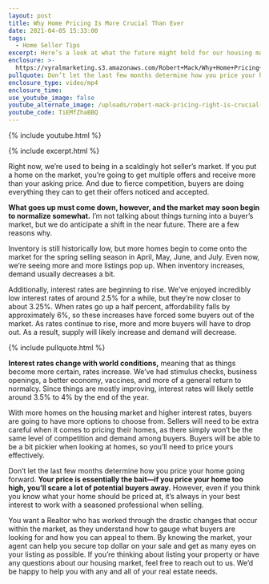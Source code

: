 ```yaml
---
layout: post
title: Why Home Pricing Is More Crucial Than Ever
date: 2021-04-05 15:33:00
tags:
  - Home Seller Tips
excerpt: Here’s a look at what the future might hold for our housing market.
enclosure: >-
  https://vyralmarketing.s3.amazonaws.com/Robert+Mack/Why+Home+Pricing+Is+More+Crucial+Than+Ever.mp4
pullquote: Don’t let the last few months determine how you price your home going forward.
enclosure_type: video/mp4
enclosure_time:
use_youtube_image: false
youtube_alternate_image: /uploads/robert-mack-pricing-right-is-crucial-yt.jpg
youtube_code: TiEMfZhaBBQ
---
```

{% include youtube.html %}

{% include excerpt.html %}

Right now, we’re used to being in a scaldingly hot seller’s market. If you put a home on the market, you’re going to get multiple offers and receive more than your asking price. And due to fierce competition, buyers are doing everything they can to get their offers noticed and accepted.&nbsp;

**What goes up must come down, however, and the market may soon begin to normalize somewhat.** I’m not talking about things turning into a buyer’s market, but we do anticipate a shift in the near future. There are a few reasons why.

Inventory is still historically low, but more homes begin to come onto the market for the spring selling season in April, May, June, and July. Even now, we’re seeing more and more listings pop up. When inventory increases, demand usually decreases a bit.&nbsp;

Additionally, interest rates are beginning to rise. We’ve enjoyed incredibly low interest rates of around 2.5% for a while, but they’re now closer to about 3.25%. When rates go up a half percent, affordability falls by approximately 6%, so these increases have forced some buyers out of the market. As rates continue to rise, more and more buyers will have to drop out. As a result, supply will likely increase and demand will decrease.

{% include pullquote.html %}

**Interest rates change with world conditions,** meaning that as things become more certain, rates increase. We’ve had stimulus checks, business openings, a better economy, vaccines, and more of a general return to normalcy. Since things are mostly improving, interest rates will likely settle around 3.5% to 4% by the end of the year.

With more homes on the housing market and higher interest rates, buyers are going to have more options to choose from. Sellers will need to be extra careful when it comes to pricing their homes, as there simply won’t be the same level of competition and demand among buyers. Buyers will be able to be a bit pickier when looking at homes, so you’ll need to price yours effectively.

Don’t let the last few months determine how you price your home going forward. **Your price is essentially the bait—if you price your home too high, you’ll scare a lot of potential buyers away.** However, even if you think you know what your home should be priced at, it’s always in your best interest to work with a seasoned professional when selling.&nbsp;

You want a Realtor who has worked through the drastic changes that occur within the market, as they understand how to gauge what buyers are looking for and how you can appeal to them. By knowing the market, your agent can help you secure top dollar on your sale and get as many eyes on your listing as possible. If you’re thinking about listing your property or have any questions about our housing market, feel free to reach out to us. We’d be happy to help you with any and all of your real estate needs.

